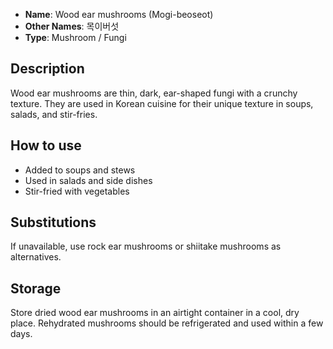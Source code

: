 - **Name**: Wood ear mushrooms (Mogi-beoseot)
- **Other Names**: 목이버섯
- **Type**: Mushroom / Fungi

## Description

Wood ear mushrooms are thin, dark, ear-shaped fungi with a crunchy texture. They are used in Korean cuisine for their unique texture in soups, salads, and stir-fries.

## How to use

- Added to soups and stews
- Used in salads and side dishes
- Stir-fried with vegetables

## Substitutions

If unavailable, use rock ear mushrooms or shiitake mushrooms as alternatives.

## Storage

Store dried wood ear mushrooms in an airtight container in a cool, dry place. Rehydrated mushrooms should be refrigerated and used within a few days. 